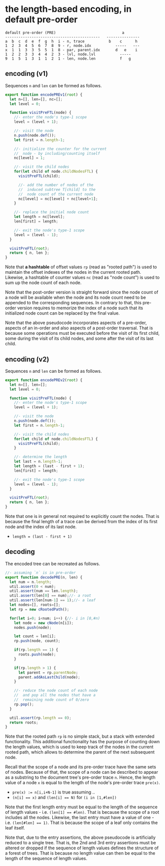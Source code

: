 
<!-- ======================================================================= -->
# the length-based encoding, in default pre-order

```
default pre-order (PRE)                              a
-------------------------------------------   ---------------
a  b  c  d  e  f  g  h  i - n, trace           b    c      h
1  2  3  4  5  6  7  8  9 - r, node.idx           -----   ---
x  1  1  3  3  5  5  1  8 - par, parent.idx       d   e    i
1  2  2  3  3  4  4  2  3 - lvl, node.lvl           -----
9  1  5  1  3  1  1  2  1 - len, node.len           f   g
```

<!-- ======================================================================= -->
## encoding (v1)

Sequences `n` and `len` can be formed as follows.

```js
export function encodePREv1(root) {
  let n=[], len=[], nc=[];
  let level = 0;

  function visitPreFTL(node) {
    //- enter the node's type-1 scope
    level = (level + 1);

    //- visit the node
    n.push(node.def());
    let first = n.length-1;

    //- initialize the counter for the current
    //  node - by including/counting itself
    nc[level] = 1;

    //- visit the child nodes
    for(let child of node.childNodesFTL) {
      visitPreFTL(child);

      //- add the number of nodes of the
      //  induced subtree T[child] to the
      //  node count of the current node
      nc[level] = nc[level] + nc[level+1];
    }

    //- replace the initial node count
    let length = nc[level];
    len[first] = length;

    //- exit the node's type-1 scope
    level = (level - 1);
  }

  visitPreFTL(root);
  return { n, len };
}
```

Note that **a hashtable** of offset values `rp` (read as "rooted path") is
used to maintain the offset indexes of the nodes in the current rooted path.
Likewise, a hashtable of counter values `nc` (read as "node count") is used
to sum up the node count of each node.

Note that the post-order version is straight forward since the node count of
a node will be available when the node and its node count need to be appended
to the corresponding sequences. In contrary to that, this pre-order version
requires to memorize the index of a node such that its initialized node count
can be replaced by the final value.

Note that the above pseudocode incorporates aspects of a pre-order, aspects of
an in-order and also aspects of a post-order traversal. That is because some
operations must be executed before the visit of its first child, some during
the visit of its child nodes, and some after the visit of its last child.

<!-- ======================================================================= -->
## encoding (v2)

Sequences `n` and `len` can be formed as follows.

```js
export function encodePREv2(root) {
  let n=[], len=[];
  let level = 0;

  function visitPreFTL(node) {
    //- enter the node's type-1 scope
    level = (level + 1);

    //- visit the node
    n.push(node.def());
    let first = n.length-1;

    //- visit the child nodes
    for(let child of node.childNodesFTL) {
      visitPreFTL(child);
    }

    //- determine the length
    let last = n.length-1;
    let length = (last - first + 1);
    len[first] = length;

    //- exit the node's type-1 scope
    level = (level - 1);
  }

  visitPreFTL(root);
  return { n, len };
}
```

Note that one is in general not required to explicitly count the nodes. That
is because the final length of a trace can be derived from the index of its
first node and the index of its last node.

* `length = (last - first + 1)`

<!-- ======================================================================= -->
## decoding

The encoded tree can be recreated as follows.

```js
//- assuming `n` is in pre-order
export function decodePRE(n, len) {
  let num = n.length;
  util.assert(0 < num);
  util.assert(num == len.length);
  util.assert(len[0] == num);//- a root
  util.assert(len[num-1] == 1);//- a leaf
  let nodes=[], roots=[];
  let rp = new cRootedPath();

  for(let i=0; i<num; i++) {//- i in [0,#n)
    let node = new cNode(n[i]);
    nodes.push(node);

    let count = len[i];
    rp.push(node, count);

    if(rp.length == 1) {
      roots.push(node);
    }

    if(rp.length > 1) {
      let parent = rp.parentNode;
      parent.addAsLastChild(node);
    }

    //- reduce the node count of each node
    //  and pop all the nodes that have a
    //  remaining node count of 0/zero
    rp.pop();
  }

  util.assert(rp.length == 0);
  return roots;
}
```

Note that the rooted path `rp` is no simple stack, but a stack with extended
functionality. This additional functionality has the purpose of counting down
the length values, which is used to keep track of the nodes in the current
rooted path, which allows to determine the parent of the next subsequent node.

Recall that the scope of a node and its pre-order trace have the same sets of
nodes. Because of that, the scope of a node can be described to appear as a
substring to the document tree's pre-order trace `n`. Hence, the length value
of a node `x` is equal to the length of the node's pre-order trace `pre(x)`.

* `pre(x) := n[i,i+N-1]` is true assuming ..
* `(n[i] == x)` and `(len[i] == N)` for `(i in [1,#len])`

Note that the first length entry must be equal to the length of the sequence
of length values - i.e. `(len[1] == #len)`. That is because the scope of a
root includes all the nodes. Likewise, the last entry must have a value of
one - i.e. `(len[#len] == 1)`. That is because the scope of a leaf only
contains the leaf itself.

Note that, due to the entry assertions, the above pseudocode is artificially
reduced to a single tree. That is, the 2nd and 3rd entry assertions must be
altered or dropped if the sequence of length values defines the structure of
a forest of trees. That is because no length value can then be equal to the
length of the sequence of length values.
